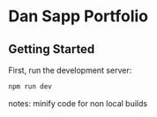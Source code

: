 # Dan Sapp Portfolio


## Getting Started

First, run the development server:

```bash
npm run dev
```

notes: minify code for non local builds
